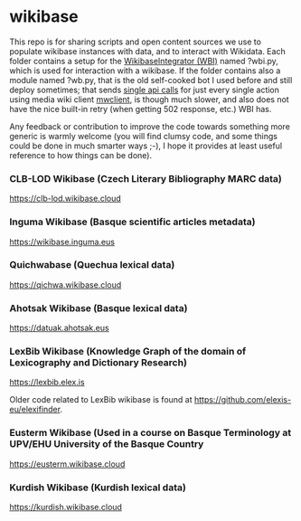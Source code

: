 # wikibase
 This repo is for sharing scripts and open content sources we use to populate wikibase instances with data, and to interact with Wikidata. Each folder contains a setup for the [WikibaseIntegrator (WBI)](https://github.com/LeMyst/WikibaseIntegrator) named ?wbi.py, which is used for interaction with a wikibase. If the folder contains also a module named ?wb.py, that is the old self-cooked bot I used before and still deploy sometimes; that sends [single api calls](https://www.mediawiki.org/wiki/API:Main_page) for just every single action using media wiki client [mwclient](https://mwclient.readthedocs.io/en/latest/), is though much slower, and also does not have the nice built-in retry (when getting 502 response, etc.) WBI has.

 Any feedback or contribution to improve the code towards something more generic is warmly welcome (you will find clumsy code, and some things could be done in much smarter ways ;-), I hope it provides at least useful reference to how things can be done).

### CLB-LOD Wikibase (Czech Literary Bibliography MARC data)

 https://clb-lod.wikibase.cloud

### Inguma Wikibase (Basque scientific articles metadata)

https://wikibase.inguma.eus

### Quichwabase (Quechua lexical data)

https://qichwa.wikibase.cloud

### Ahotsak Wikibase (Basque lexical data)

 https://datuak.ahotsak.eus

### LexBib Wikibase (Knowledge Graph of the domain of Lexicography and Dictionary Research)

 https://lexbib.elex.is

 Older code related to LexBib wikibase is found at https://github.com/elexis-eu/elexifinder.

### Eusterm Wikibase (Used in a course on Basque Terminology at UPV/EHU University of the Basque Country

 https://eusterm.wikibase.cloud

### Kurdish Wikibase (Kurdish lexical data)

 https://kurdish.wikibase.cloud

